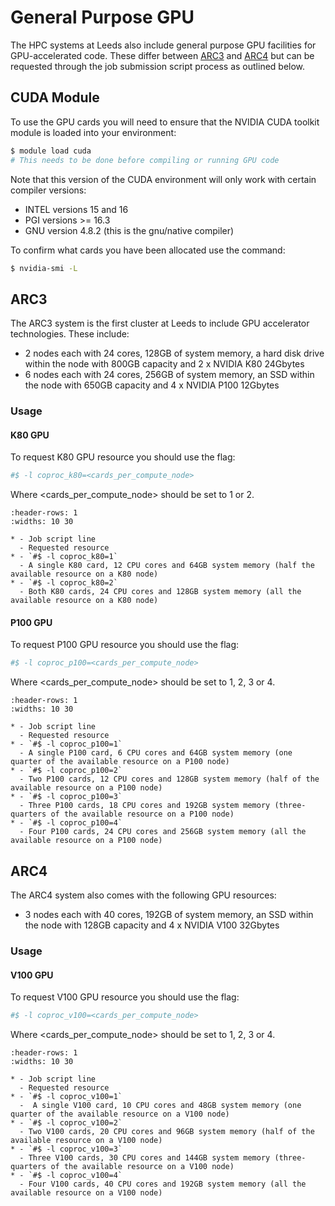 # General Purpose GPU

The HPC systems at Leeds also include general purpose GPU facilities for GPU-accelerated code. These differ between [ARC3](#arc3) and [ARC4](#arc4) but can be requested through the job submission script process as outlined below.

## CUDA Module

To use the GPU cards you will need to ensure that the NVIDIA CUDA toolkit module is loaded into your environment:

```bash
$ module load cuda
# This needs to be done before compiling or running GPU code
```

Note that this version of the CUDA environment will only work with certain compiler versions:

- INTEL versions 15 and 16
- PGI versions >= 16.3
- GNU version 4.8.2 (this is the gnu/native compiler)

To confirm what cards you have been allocated use the command:

```bash
$ nvidia-smi -L
```

## ARC3

The ARC3 system is the first cluster at Leeds to include GPU accelerator technologies. These include:

- 2 nodes each with 24 cores, 128GB of system memory, a hard disk drive within the node with 800GB capacity and 2 x NVIDIA K80 24Gbytes
- 6 nodes each with 24 cores, 256GB of system memory, an SSD within the node with 650GB capacity and 4 x NVIDIA P100 12Gbytes

### Usage

#### K80 GPU

To request K80 GPU resource you should use the flag:

```bash
#$ -l coproc_k80=<cards_per_compute_node>
```

Where <cards_per_compute_node> should be set to 1 or 2.

```{list-table}
:header-rows: 1
:widths: 10 30

* - Job script line
  - Requested resource
* - `#$ -l coproc_k80=1`
  - A single K80 card, 12 CPU cores and 64GB system memory (half the available resource on a K80 node)
* - `#$ -l coproc_k80=2`
  - Both K80 cards, 24 CPU cores and 128GB system memory (all the available resource on a K80 node)
```

#### P100 GPU

To request P100 GPU resource you should use the flag:

```bash
#$ -l coproc_p100=<cards_per_compute_node>
```

Where <cards_per_compute_node> should be set to 1, 2, 3 or 4.

```{list-table}
:header-rows: 1
:widths: 10 30

* - Job script line
  - Requested resource
* - `#$ -l coproc_p100=1`
  - A single P100 card, 6 CPU cores and 64GB system memory (one quarter of the available resource on a P100 node)
* - `#$ -l coproc_p100=2`
  - Two P100 cards, 12 CPU cores and 128GB system memory (half of the available resource on a P100 node)
* - `#$ -l coproc_p100=3`
  - Three P100 cards, 18 CPU cores and 192GB system memory (three-quarters of the available resource on a P100 node)
* - `#$ -l coproc_p100=4`
  - Four P100 cards, 24 CPU cores and 256GB system memory (all the available resource on a P100 node)
```

## ARC4

The ARC4 system also comes with the following GPU resources:

- 3 nodes each with 40 cores, 192GB of system memory, an SSD within the node with 128GB capacity and 4 x NVIDIA V100 32Gbytes

### Usage

#### V100 GPU

To request V100 GPU resource you should use the flag:

```bash
#$ -l coproc_v100=<cards_per_compute_node>
```

Where <cards_per_compute_node> should be set to 1, 2, 3 or 4.

```{list-table}
:header-rows: 1
:widths: 10 30

* - Job script line
  - Requested resource
* - `#$ -l coproc_v100=1`
  -  A single V100 card, 10 CPU cores and 48GB system memory (one quarter of the available resource on a V100 node)
* - `#$ -l coproc_v100=2`
  - Two V100 cards, 20 CPU cores and 96GB system memory (half of the available resource on a V100 node)
* - `#$ -l coproc_v100=3`
  - Three V100 cards, 30 CPU cores and 144GB system memory (three-quarters of the available resource on a V100 node)
* - `#$ -l coproc_v100=4`
  - Four V100 cards, 40 CPU cores and 192GB system memory (all the available resource on a V100 node)
```
